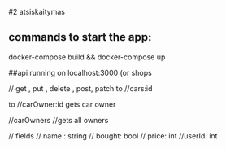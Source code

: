 #2 atsiskaitymas

## commands to start the app:

docker-compose build && docker-compose up

##api running on localhost:3000 (or shops

// get , put , delete , post, patch
to //cars:id

to //carOwner:id
gets car owner

//carOwners
//gets all owners

// fields
// name : string
// bought: bool
// price: int
//userId: int
